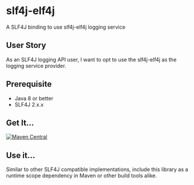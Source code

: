 # slf4j-elf4j

A SLF4J binding to use slf4j-elf4j logging service

## User Story

As an SLF4J logging API user, I want to opt to use the slf4j-elf4j as the logging service provider.

## Prerequisite

* Java 8 or better
* SLF4J 2.x.x

## Get It...

[![Maven Central](https://img.shields.io/maven-central/v/io.github.elf4j/slf4j-elf4j.svg?label=Maven%20Central)](https://central.sonatype.com/search?smo=true&q=pkg%253Amaven%252Fio.github.elf4j%252Fslf4j-elf4j)

## Use it...

Similar to other SLF4J compatible implementations, include this library as a runtime scope dependency in Maven or other
build tools alike.